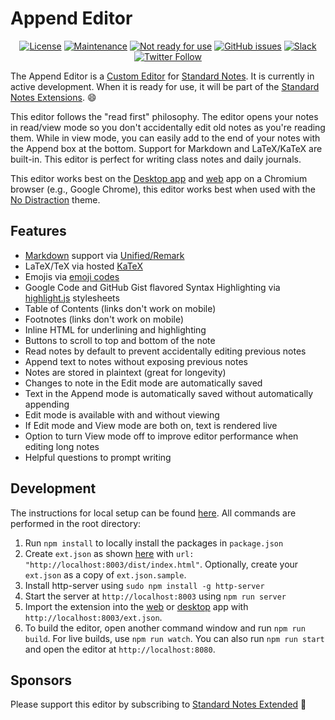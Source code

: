 # Append Editor
<div align="center">

[![License](https://img.shields.io/github/license/theodorechu/append-editor?color=blue)](https://github.com/theodorechu/append-editor/blob/master/LICENSE)
[![Maintenance](https://img.shields.io/badge/Maintained%3F-yes-green.svg)](https://github.com/theodorechu/append-editor/graphs/commit-activity)
[![Not ready for use](https://img.shields.io/badge/Ready%20for%20use%3F-no-red)](https://github.com/theodorechu/append-editor#development)
[![GitHub issues](https://img.shields.io/github/issues/theodorechu/append-editor.svg)](https://github.com/theodorechu/append-editor/issues/)
[![Slack](https://img.shields.io/badge/slack-standardnotes-CC2B5E.svg?style=flat&logo=slack)](https://standardnotes.org/slack)
[![Twitter Follow](https://img.shields.io/badge/follow-%40standardnotes-blue.svg?style=flat&logo=twitter)](https://twitter.com/standardnotes)

</div>

The Append Editor is a [Custom Editor](https://standardnotes.org/help/77/what-are-editors) for [Standard Notes](https://standardnotes.org). It is currently in active development. When it is ready for use, it will be part of the [Standard Notes Extensions](https://standardnotes.org/extensions). :smile:

This editor follows the "read first" philosophy. The editor opens your notes in read/view mode so you don't accidentally edit old notes as you're reading them. While in view mode, you can easily add to the end of your notes with the Append box at the bottom. Support for Markdown and LaTeX/KaTeX are built-in. This editor is perfect for writing class notes and daily journals. 

This editor works best on the [Desktop app](https://standardnotes.org/download) and [web](https://app.standardnotes.org) app on a Chromium browser (e.g., Google Chrome), this editor works best when used with the [No Distraction](https://standardnotes.org/extensions/no-distraction) theme. 

## Features
- [Markdown](https://guides.github.com/features/mastering-markdown/) support via [Unified/Remark](https://github.com/remarkjs/remark)
- LaTeX/TeX via hosted [KaTeX](https://github.com/KaTeX/KaTeX)
- Emojis via [emoji codes](https://github.com/ikatyang/emoji-cheat-sheet/blob/master/README.md)
- Google Code and GitHub Gist flavored Syntax Highlighting via [highlight.js](https://github.com/highlightjs/highlight.js) stylesheets
- Table of Contents (links don't work on mobile)
- Footnotes (links don't work on mobile)
- Inline HTML for underlining and highlighting
- Buttons to scroll to top and bottom of the note
- Read notes by default to prevent accidentally editing previous notes
- Append text to notes without exposing previous notes
- Notes are stored in plaintext (great for longevity)
- Changes to note in the Edit mode are automatically saved
- Text in the Append mode is automatically saved without automatically appending
- Edit mode is available with and without viewing
- If Edit mode and View mode are both on, text is rendered live
- Option to turn View mode off to improve editor performance when editing long notes
- Helpful questions to prompt writing
 
## Development

The instructions for local setup can be found [here](https://docs.standardnotes.org/extensions/local-setup). All commands are performed in the root directory:

1. Run `npm install` to locally install the packages in `package.json`
2. Create `ext.json` as shown [here](https://docs.standardnotes.org/extensions/local-setup) with `url: "http://localhost:8003/dist/index.html"`. Optionally, create your `ext.json` as a copy of `ext.json.sample`.
3. Install http-server using `sudo npm install -g http-server`
4. Start the server at `http://localhost:8003` using `npm run server`
5. Import the extension into the [web](https://app.standardnotes.org) or [desktop](https://standardnotes.org/download) app with `http://localhost:8003/ext.json`.
6. To build the editor, open another command window and run `npm run build`. For live builds, use `npm run watch`. You can also run `npm run start` and open the editor at `http://localhost:8080`.

## Sponsors
Please support this editor by subscribing to [Standard Notes Extended](https://standardnotes.org/extended) 🙏